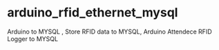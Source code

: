 # arduino_rfid_ethernet_mysql
Arduino to MYSQL , Store RFID data to MYSQL, Arduino Attendece RFID Logger to MYSQL

